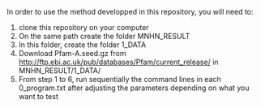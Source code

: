 In order to use the method developped in this repository, you will need to:

1. clone this repository on your computer
2. On the same path create the folder MNHN_RESULT
3. In this folder, create the folder 1_DATA
4. Download Pfam-A.seed.gz from http://ftp.ebi.ac.uk/pub/databases/Pfam/current_release/ in MNHN_RESULT/1_DATA/
5. From step 1 to 6, run sequentially the command lines in each 0_program.txt after adjusting the parameters depending on what you want to test
